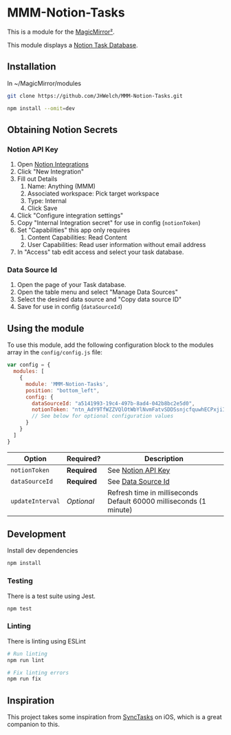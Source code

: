 # MMM-Notion-Tasks

This is a module for the [MagicMirror²](https://github.com/MichMich/MagicMirror/).

This module displays a [Notion Task Database](https://www.notion.com/help/sprints#create-a-task-database).

## Installation

In ~/MagicMirror/modules

```sh
git clone https://github.com/JHWelch/MMM-Notion-Tasks.git

npm install --omit=dev
```

## Obtaining Notion Secrets

### Notion API Key

1. Open [Notion Integrations](https://www.notion.so/profile/integrations)
2. Click "New Integration"
3. Fill out Details
   1. Name: Anything (MMM)
   2. Associated workspace: Pick target workspace
   3. Type: Internal
   4. Click Save
4. Click "Configure integration settings"
5. Copy "Internal Integration secret" for use in config (`notionToken`)
6. Set "Capabilities" this app only requires
   1. Content Capabilities: Read Content
   2. User Capabilities: Read user information without email address
7. In "Access" tab edit access and select your task database.

### Data Source Id

1. Open the page of your Task database.
2. Open the table menu and select "Manage Data Sources"
3. Select the desired data source and "Copy data source ID"
4. Save for use in config (`dataSourceId`)

## Using the module

To use this module, add the following configuration block to the modules array in the `config/config.js` file:

```js
var config = {
  modules: [
    {
      module: 'MMM-Notion-Tasks',
      position: "bottom_left",
      config: {
        dataSourceId: "a5141993-19c4-497b-8ad4-042b8bc2e5d0",
        notionToken: "ntn_AdY9TfWZZVQlOtWbYlNvmFatvSDDSsnjcfquwhECPxjiIv",
        // See below for optional configuration values
      }
    }
  ]
}
```

| Option           | Required?    | Description                                                            |
| ---------------- | ------------ | ---------------------------------------------------------------------- |
| `notionToken`    | **Required** | See [Notion API Key](#notion-api-key)                                  |
| `dataSourceId`   | **Required** | See [Data Source Id](#data-source-id)                                  |
| `updateInterval` | *Optional*   | Refresh time in milliseconds <br>Default 60000 milliseconds (1 minute) |

## Development

Install dev dependencies

```sh
npm install
```

### Testing

There is a test suite using Jest.

```sh
npm test
```

### Linting

There is linting using ESLint

```sh
# Run linting
npm run lint

# Fix linting errors
npm run fix
```

## Inspiration

This project takes some inspiration from [SyncTasks](https://www.synctasks.app/) on iOS, which is a great companion to this.
